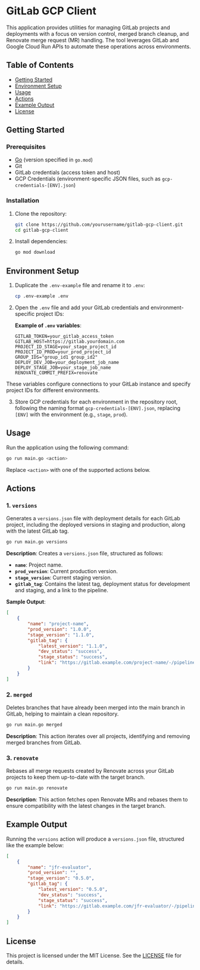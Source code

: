 
# GitLab GCP Client

This application provides utilities for managing GitLab projects and deployments with a focus on version control, merged branch cleanup, and Renovate merge request (MR) handling. The tool leverages GitLab and Google Cloud Run APIs to automate these operations across environments.

## Table of Contents

- [Getting Started](#getting-started)
- [Environment Setup](#environment-setup)
- [Usage](#usage)
- [Actions](#actions)
- [Example Output](#example-output)
- [License](#license)

## Getting Started

### Prerequisites

- [Go](https://golang.org/doc/install) (version specified in `go.mod`)
- Git
- GitLab credentials (access token and host)
- GCP Credentials (environment-specific JSON files, such as `gcp-credentials-[ENV].json`)

### Installation

1. Clone the repository:
   ```sh
   git clone https://github.com/yourusername/gitlab-gcp-client.git
   cd gitlab-gcp-client
   ```

2. Install dependencies:
   ```sh
   go mod download
   ```

## Environment Setup

1. Duplicate the `.env-example` file and rename it to `.env`:
   ```sh
   cp .env-example .env
   ```

2. Open the `.env` file and add your GitLab credentials and environment-specific project IDs:

   **Example of `.env` variables**:
   ```plaintext
   GITLAB_TOKEN=your_gitlab_access_token
   GITLAB_HOST=https://gitlab.yourdomain.com
   PROJECT_ID_STAGE=your_stage_project_id
   PROJECT_ID_PROD=your_prod_project_id
   GROUP_IDS="group_id1 group_id2"
   DEPLOY_DEV_JOB=your_deployment_job_name
   DEPLOY_STAGE_JOB=your_stage_job_name
   RENOVATE_COMMIT_PREFIX=renovate
   ```

These variables configure connections to your GitLab instance and specify project IDs for different environments.

3. Store GCP credentials for each environment in the repository root, following the naming format `gcp-credentials-[ENV].json`, replacing `[ENV]` with the environment (e.g., `stage`, `prod`).

## Usage

Run the application using the following command:

```sh
go run main.go <action>
```

Replace `<action>` with one of the supported actions below.

## Actions

### 1. `versions`
Generates a `versions.json` file with deployment details for each GitLab project, including the deployed versions in staging and production, along with the latest GitLab tag.

```sh
go run main.go versions
```

**Description**: Creates a `versions.json` file, structured as follows:
- **`name`**: Project name.
- **`prod_version`**: Current production version.
- **`stage_version`**: Current staging version.
- **`gitlab_tag`**: Contains the latest tag, deployment status for development and staging, and a link to the pipeline.

**Sample Output**:
```json
[
    {
        "name": "project-name",
        "prod_version": "1.0.0",
        "stage_version": "1.1.0",
        "gitlab_tag": {
            "latest_version": "1.1.0",
            "dev_status": "success",
            "stage_status": "success",
            "link": "https://gitlab.example.com/project-name/-/pipelines/12345"
        }
    }
]
```

### 2. `merged`
Deletes branches that have already been merged into the main branch in GitLab, helping to maintain a clean repository.

```sh
go run main.go merged
```

**Description**: This action iterates over all projects, identifying and removing merged branches from GitLab.

### 3. `renovate`
Rebases all merge requests created by Renovate across your GitLab projects to keep them up-to-date with the target branch.

```sh
go run main.go renovate
```

**Description**: This action fetches open Renovate MRs and rebases them to ensure compatibility with the latest changes in the target branch.

## Example Output

Running the `versions` action will produce a `versions.json` file, structured like the example below:

```json
[
    {
        "name": "jfr-evaluator",
        "prod_version": "",
        "stage_version": "0.5.0",
        "gitlab_tag": {
            "latest_version": "0.5.0",
            "dev_status": "success",
            "stage_status": "success",
            "link": "https://gitlab.example.com/jfr-evaluator/-/pipelines/2199186"
        }
    }
]
```

## License

This project is licensed under the MIT License. See the [LICENSE](LICENSE) file for details.
